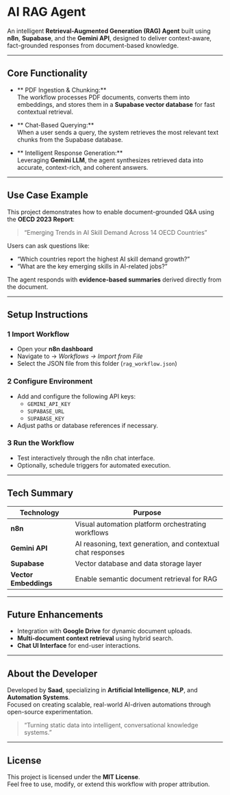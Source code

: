 
#  AI RAG Agent

An intelligent **Retrieval-Augmented Generation (RAG) Agent** built using **n8n**, **Supabase**, and the **Gemini API**, designed to deliver context-aware, fact-grounded responses from document-based knowledge.

---

## Core Functionality

- ** PDF Ingestion & Chunking:**  
  The workflow processes PDF documents, converts them into embeddings, and stores them in a **Supabase vector database** for fast contextual retrieval.

- ** Chat-Based Querying:**  
  When a user sends a query, the system retrieves the most relevant text chunks from the Supabase database.

- ** Intelligent Response Generation:**  
  Leveraging **Gemini LLM**, the agent synthesizes retrieved data into accurate, context-rich, and coherent answers.

---

##  Use Case Example

This project demonstrates how to enable document-grounded Q&A using the **OECD 2023 Report**:  
> “Emerging Trends in AI Skill Demand Across 14 OECD Countries”

Users can ask questions like:
- “Which countries report the highest AI skill demand growth?”
- “What are the key emerging skills in AI-related jobs?”

The agent responds with **evidence-based summaries** derived directly from the document.

---

##  Setup Instructions

### 1️ Import Workflow
- Open your **n8n dashboard**
- Navigate to → *Workflows → Import from File*
- Select the JSON file from this folder (`rag_workflow.json`)

### 2️ Configure Environment
- Add and configure the following API keys:
  - `GEMINI_API_KEY`
  - `SUPABASE_URL`
  - `SUPABASE_KEY`
- Adjust paths or database references if necessary.

### 3️ Run the Workflow
- Test interactively through the n8n chat interface.  
- Optionally, schedule triggers for automated execution.

---

##  Tech Summary

| Technology | Purpose |
|-------------|----------|
| **n8n** | Visual automation platform orchestrating workflows |
| **Gemini API** | AI reasoning, text generation, and contextual chat responses |
| **Supabase** | Vector database and data storage layer |
| **Vector Embeddings** | Enable semantic document retrieval for RAG |

---

##  Future Enhancements

- Integration with **Google Drive** for dynamic document uploads.  
- **Multi-document context retrieval** using hybrid search.  
- **Chat UI Interface** for end-user interactions.

---

##  About the Developer

Developed by **Saad**,  specializing in **Artificial Intelligence**, **NLP**, and **Automation Systems**.  
Focused on creating scalable, real-world AI-driven automations through open-source experimentation.

> “Turning static data into intelligent, conversational knowledge systems.”

---

##  License

This project is licensed under the **MIT License**.  
Feel free to use, modify, or extend this workflow with proper attribution.
